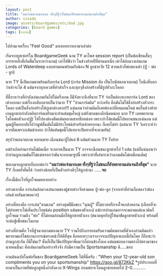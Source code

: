```yaml
---
layout: post
title: "ผมว่าพ่อเจ๋งมากเลย ทั้งๆที่รู้ว่าไม่ชนะก็ยังพยายามเล่นจนถึงที่สุด"
author: sisada
image: assets/boardgames/etc/dad.jpg
categories: [board games]
tags: [กบบ่น]
---
```

ไปอ่านเจอเรื่อง "Feel Good" มาเลยอยากเอามาเล่าต่อ

เริ่มจากยูสเซอร์ใน BoardgameGeek นาม TY มาโพส session report (เป็นข้อเขียนสั้นๆบรรยายสิ่งที่เกิดขึ้นในระหว่างเกม) เล่าให้ฟังว่า ในช่วงท้ายปีที่ผ่านมาเนี่ย เค้าได้ล้อมวงเล่นเกม Lords of Waterdeep แบบสามคนพร้อมกับน้อง N ลูกชายวัย 12 ขวบแล้วก็พ่อของเค้า (ปู่ - พ่อ - ลูก)

นาย TY นี้เปิดเกมมาพร้อมกับการ์ด Lord (การ์ด Mission ลับ เป็นโบนัสตอนจบเกม) ใบนึงที่บอกว่าเค้าจะได้ 4 แต้มจากทุกเควสที่ทำสำเร็จ และทุกๆสิ่งก่อสร้างที่มีรูปหัวกะโหลก

ที่นี้ระหว่างที่กำลังเล่นเกมกันไปได้ครึ่งเกม ก็มีจังหวะนึงที่นาย TY จำเป็นต้องหงายการ์ด Lord ของเค้าออกมา แต่เรื่องกลับกลายเป็นว่านาย TY "อ่านการ์ดผิด" หว่ะครับ คือมันไม่ใช่สิ่งก่อสร้างหัวกระโหลก แต่เป็นสิ่งก่อสร้างใต้ภูเขาต่างหาก!!!
แน่นอนว่าอ่านผิดก็เลยต้องเปลี่ยนแผนใหม่ พอในช่วงท้ายเกมลูกชายกำลังหยิบการ์ดเตรียมจะทำแต้มชุดใหญ่ แต่ยังขาดของอีกนิดหน่อย นาย TY เลยพยายามไซโคพ่อตัวเอง(ปู่) ให้ไปลงช่องตัดแต้มหลานชายซักหน่อย เพราะถ้าได้แต้มนี้ไปหลานชนะแน่นอน แต่คุณปู่ก็ตอบกลับไปว่ามูฟนั้นมันไม่มีประโยชน์สำหรับเค้าหรอกนะ ก็เลยไม่ทำ (แต่นาย TY วิเคราะห์ว่าควรตัดเพราะแต้มนำเยอะ ถ้าได้แต้มชุดนี้ไปแทบจะปิดทางที่จะตามทัน)

สรุปว่าตอนจบเกม หลานชาย เฉือนชนะปู่ไปแค่ 6 แต้มส่วนนาย TY รั้งท้าย 

แต่ถ้าเกิดอ่านการ์ดไม่ผิดเนี่ย จะกลายเป็นนาย TY อาจจะเฉือนชนะลูกชายไป 1 แต้ม (แต่ก็แน่นอนว่าถ้าอ่านถูกเกมมันก็ไม่แน่หรอกว่ามันจะออกมารูปนี้ เพราะท่าที่เล่นระหว่างเกมมันไม่เหมือนเดิม)

พอเกมจบลูกชายก็บอกพ่อว่า **"ผมว่าพ่อเจ๋งมากเลย ทั้งๆที่รู้ว่าไม่ชนะก็ยังพยายามเล่นจนถึงที่สุด"**
นาย TY ก็เลยยังยิ้มได้ ว่าอย่างน้อยก็เป็นตัวอย่างดีๆให้ลูกล่ะนะ ......**จบ**

เรื่องนี้มีอะไรที่ถูกใจผมหลายอย่าง

อย่างแรกคือ การเล่นล้อมวงเล่นเกมของผู้ชายต่างวัยสามคน ปู่-พ่อ-ลูก (จากเท่าที่อ่านก็แสดงว่าต้องเล่นด้วยกันมาพอควร)

อย่างที่สองคือ การเล่น"ตามเกม" อย่างสุดฝีมือของ "คุณปู่" ที่ไม่อวยหรือจงใจแกล้งหลาน (เลือกที่จะไม่ทำเพราะไม่เห็นประโยชน์ต่อ position แต้มของตัวเอง) แม้การอ่านเกมอาจจะพลาดแต่แนวคิดก็ถูกใจผม รวมถึง "พ่อ" ที่ไม่ยอมอ่อนมือให้ลูกชายตัวเอง (ขนาดคุยกับปู่ให้มาขัดลูกชายตัวเอง) พร้อมที่จะต่อสู้เพื่อชนะในเกม

อย่างที่สามคือ ใจที่สู้จนจบเกมของนาย TY รวมไปถึงการยอมรับความผิดพลาดที่ตัวเองอ่านผิดแล้วพยายามแก้ไขสถานะการณ์ตรงหน้าให้ดีที่สุด คือหลายๆวงเราอาจจะแก้ปัญหาแบบนี้กันโดย ก็ถือซะว่าอ่านถูกล่ะกัน ก็มีใช่มะ? นั้นก็เป็นวิธีแก้ปัญหาที่ผมว่าก็ค่อนข้างโอเค  แต่ผมชอบความตรงไปตรงมาของนายคนนี้นะ คือเล่นเกมกันอย่างจริงจัง กับมีความเป็น Sportsmanship ดี.....ชอบ

อานต้นฉบับในฟอรั่มของ BoardgameGeek ได้ที่นี่ครับ :
"When your 12-year-old son compliments you on your sportsmanship" <https://goo.gl/872KkZ>
\*รูปประกอบที่ยกมาเป็นภาพที่พ่อลูกคู่หนึ่งกำลังดวล X-Wings ก่อนพ่อจะโดนลูกชายสอยไป 2-0...........